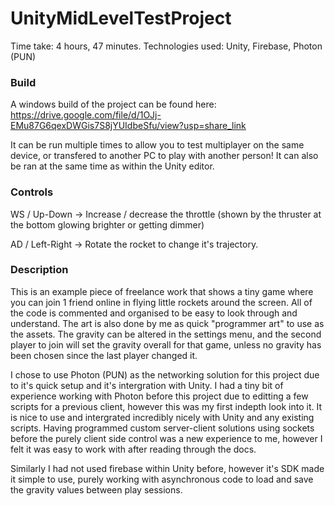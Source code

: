 # UnityMidLevelTestProject

Time take: 4 hours, 47 minutes.
Technologies used: Unity, Firebase, Photon (PUN)

### Build
A windows build of the project can be found here: https://drive.google.com/file/d/1OJj-EMu87G6qexDWGis7S8jYUIdbeSfu/view?usp=share_link

It can be run multiple times to allow you to test multiplayer on the same device, or transfered to another PC to play with another person! It can also be ran at
the same time as within the Unity editor.

### Controls

WS / Up-Down -> Increase / decrease the throttle (shown by the thruster at the bottom glowing brighter or getting dimmer)

AD / Left-Right -> Rotate the rocket to change it's trajectory.

### Description
This is an example piece of freelance work that shows a tiny game where you can join 1 friend online in flying little rockets around the screen. All of the
code is commented and organised to be easy to look through and understand. The art is also done by me as quick "programmer art" to use as the assets. The gravity can be altered in the settings menu, and the second player to join will set the gravity overall for that game, unless no gravity has been chosen since the last player changed it.

I chose to use Photon (PUN) as the networking solution for this project due to it's quick setup and it's intergration with Unity. I had a tiny bit of experience working with Photon before this project due to editting a few scripts for a previous client, however this was my first indepth look into it. It is nice to use and intergrated incredibly nicely with Unity and any existing scripts. Having programmed custom server-client solutions using sockets before the purely client
side control was a new experience to me, however I felt it was easy to work with after reading through the docs.

Similarly I had not used firebase within Unity before, however it's SDK made it simple to use, purely working with asynchronous code to load and save the gravity values between play sessions.
